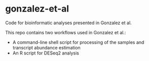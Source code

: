 # gonzalez-et-al
Code for bioinformatic analyses presented in Gonzalez et al.


This repo contains two workflows used in Gonzalez et al.:

* A command-line shell script for processing of the samples and transcript abundance estimation
* An R script for DESeq2 analysis
